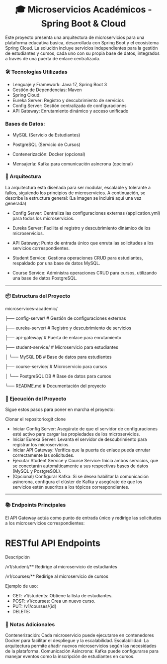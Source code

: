 <h1 align="center">🎓 Microservicios Académicos - Spring Boot & Cloud</h1>

Este proyecto presenta una arquitectura de microservicios para una plataforma educativa basica, desarrollada con Spring Boot y el ecosistema Spring Cloud. La solución incluye servicios independientes para la gestión de estudiantes y cursos, cada uno con su propia base de datos, integrados a través de una puerta de enlace centralizada.

### **🛠️ Tecnologías Utilizadas**

- Lenguaje y Framework: Java 17, Spring Boot 3
- Gestión de Dependencias: Maven
- Spring Cloud:
- Eureka Server: Registro y descubrimiento de servicios
- Config Server: Gestión centralizada de configuraciones
- API Gateway: Enrutamiento dinámico y acceso unificado


### **Bases de Datos:**
- MySQL (Servicio de Estudiantes)
- PostgreSQL (Servicio de Cursos)

- Contenerización: Docker (opcional)
- Mensajería: Kafka para comunicación asíncrona (opcional)


### **🧩 Arquitectura**
La arquitectura está diseñada para ser modular, escalable y tolerante a fallos, siguiendo los principios de microservicios. A continuación, se describe la estructura general:
 (La imagen se incluirá aquí una vez generada)

- Config Server: Centraliza las configuraciones externas (application.yml) para todos los microservicios.
  
- Eureka Server: Facilita el registro y descubrimiento dinámico de los microservicios.
- API Gateway: Punto de entrada único que enruta las solicitudes a los servicios correspondientes.
- Student Service: Gestiona operaciones CRUD para estudiantes, respaldado por una base de datos MySQL.
- Course Service: Administra operaciones CRUD para cursos, utilizando una base de datos PostgreSQL.
____________________________________________________________________________________________________

### **📦 Estructura del Proyecto**

microservices-academic/

├── config-server/             # Gestión de configuraciones externas

├── eureka-server/             # Registro y descubrimiento de servicios

├── api-gateway/               # Puerta de enlace para enrutamiento

├── student-service/           # Microservicio para estudiantes

│   └── MySQL DB              # Base de datos para estudiantes

├── course-service/            # Microservicio para cursos

│   └── PostgreSQL DB         # Base de datos para cursos

└── README.md                  # Documentación del proyecto


### **🚀 Ejecución del Proyecto**
Sigue estos pasos para poner en marcha el proyecto:

Clonar el repositorio:git clone <URL-del-repositorio>


- Iniciar Config Server: Asegúrate de que el servidor de configuraciones esté activo para cargar las propiedades de los microservicios.
- Iniciar Eureka Server: Levanta el servidor de descubrimiento para registrar los microservicios.
- Iniciar API Gateway: Verifica que la puerta de enlace pueda enrutar correctamente las solicitudes.
- Ejecutar Student Service y Course Service: Inicia ambos servicios, que se conectarán automáticamente a sus respectivas bases de datos (MySQL y PostgreSQL).
- (Opcional) Configurar Kafka: Si se desea habilitar la comunicación asíncrona, configura el clúster de Kafka y asegúrate de que los servicios estén suscritos a los tópicos correspondientes.
_______________________________________________________________________________

### **📚 Endpoints Principales**
El API Gateway actúa como punto de entrada único y redirige las solicitudes a los microservicios correspondientes:


# **RESTful API Endpoints**
Descripción

/v1/student/**
Redirige al microservicio de estudiantes

/v1/courses/**
Redirige al microservicio de cursos

Ejemplo de uso:

- GET: v1/students: Obtiene la lista de estudiantes.
- POST: v1/courses: Crea un nuevo curso.
- PUT: /v1/courses/{id}
- DELETE:


### **📝 Notas Adicionales**

Contenerización: Cada microservicio puede ejecutarse en contenedores Docker para facilitar el despliegue y la escalabilidad.
Escalabilidad: La arquitectura permite añadir nuevos microservicios según las necesidades de la plataforma.
Comunicación Asíncrona: Kafka puede configurarse para manejar eventos como la inscripción de estudiantes en cursos.

  
